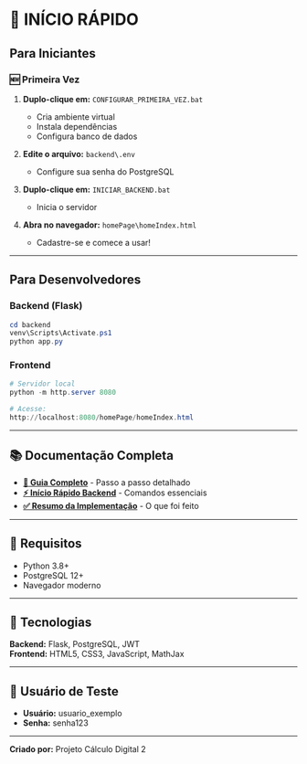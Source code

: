 # 🎯 INÍCIO RÁPIDO

## Para Iniciantes

### 🆕 Primeira Vez

1. **Duplo-clique em:** `CONFIGURAR_PRIMEIRA_VEZ.bat`
   - Cria ambiente virtual
   - Instala dependências
   - Configura banco de dados

2. **Edite o arquivo:** `backend\.env`
   - Configure sua senha do PostgreSQL

3. **Duplo-clique em:** `INICIAR_BACKEND.bat`
   - Inicia o servidor

4. **Abra no navegador:** `homePage\homeIndex.html`
   - Cadastre-se e comece a usar!

---

## Para Desenvolvedores

### Backend (Flask)
```powershell
cd backend
venv\Scripts\Activate.ps1
python app.py
```

### Frontend
```powershell
# Servidor local
python -m http.server 8080

# Acesse:
http://localhost:8080/homePage/homeIndex.html
```

---

## 📚 Documentação Completa

- **[📖 Guia Completo](COMO_USAR.md)** - Passo a passo detalhado
- **[⚡ Início Rápido Backend](backend/INICIO_RAPIDO.md)** - Comandos essenciais
- **[✅ Resumo da Implementação](RESUMO_IMPLEMENTACAO.md)** - O que foi feito

---

## 🔧 Requisitos

- Python 3.8+
- PostgreSQL 12+
- Navegador moderno

---

## 🚀 Tecnologias

**Backend:** Flask, PostgreSQL, JWT  
**Frontend:** HTML5, CSS3, JavaScript, MathJax

---

## 👤 Usuário de Teste

- **Usuário:** usuario_exemplo
- **Senha:** senha123

---

**Criado por:** Projeto Cálculo Digital 2
